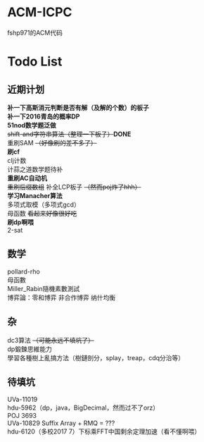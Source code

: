 # ACM-ICPC
fshp971的ACM代码<br>

# Todo List

## 近期计划
**补一下高斯消元判断是否有解（及解的个数）的板子**<br>
**补一下2016青岛的概率DP**<br>
**51nod数学题泛做**<br>
~~shift-and字符串算法（整理一下板子）~~**DONE**<br>
重刷SAM ~~（好像刷的差不多了）~~<br>
**刷cf**<br>
clj计数<br>
计蒜之道数学题待补<br>
**重刷AC自动机**<br>
~~重刷后缀数组~~ 补全LCP板子 ~~（然而poj炸了hhh）~~<br>
**学习Manacher算法**<br>
多项式取模（多项式gcd）<br>
母函数 ~~看起来好像很好吃~~<br>
**刷dp啊喂**<br>
2-sat<br>

## 数学
pollard-rho<br>
母函數<br>
Miller_Rabin隨機素數測試<br>
博弈論：零和博弈 非合作博弈 纳什均衡<br>

## 杂
dc3算法 ~~（可能永远不填坑了）~~<br>
dp鍛鍊思維能力<br>
學習各種樹上亂搞方法（樹鏈剖分，splay，treap，cdq分治等）<br>

## 待填坑
UVa-11019<br>
hdu-5962（dp，java，BigDecimal，然而过不了orz）<br>
POJ 3693<br>
UVa-10829 Suffix Array + RMQ = ???<br>
hdu-6120（多校2017 7）下标乘FFT中国剩余定理加速（看不懂啊喂）
